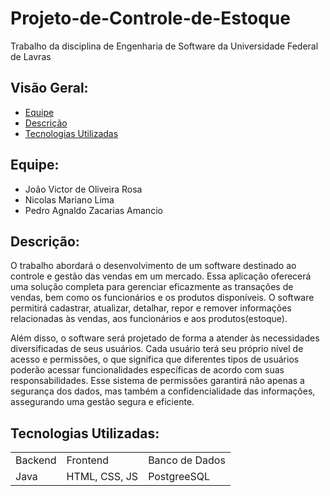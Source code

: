 # Projeto-de-Controle-de-Estoque
Trabalho da disciplina de Engenharia de Software da Universidade Federal de Lavras

## Visão Geral:
  * [Equipe](https://github.com/Reestocando/Projeto-de-Controle-de-Estoque#equipe)
  * [Descrição](https://github.com/Reestocando/Projeto-de-Controle-de-Estoque#descri%C3%A7%C3%A3o)
  * [Tecnologias Utilizadas](https://github.com/Reestocando/Projeto-de-Controle-de-Estoque#tecnologias-utilizadas)
## Equipe:
  * João Victor de Oliveira Rosa
  * Nicolas Mariano Lima
  * Pedro Agnaldo Zacarias Amancio

## Descrição:
  O trabalho abordará o desenvolvimento de um software destinado ao controle e gestão das vendas em um mercado. Essa aplicação oferecerá uma solução completa para gerenciar eficazmente as transações de vendas, bem como os funcionários e os produtos disponíveis. O software permitirá  cadastrar, atualizar, detalhar, repor e remover informações relacionadas às vendas, aos funcionários e aos produtos(estoque).
  
  Além disso, o software será projetado de forma a atender às necessidades diversificadas de seus usuários. Cada usuário terá seu próprio nível de acesso e permissões, o que significa que diferentes tipos de usuários poderão acessar funcionalidades específicas de acordo com suas responsabilidades. Esse sistema de permissões garantirá não apenas a segurança dos dados, mas também a confidencialidade das informações, assegurando uma gestão segura e eficiente.

## Tecnologias Utilizadas:
<table>
  <tr>
    <td>Backend</td>
    <td>Frontend</td>
    <td>Banco de Dados</td>
  </tr>
  <tr>
    <td>Java </td>
    <td>HTML, CSS, JS</td>
    <td>PostgreeSQL</td>
  </tr>
</table>
